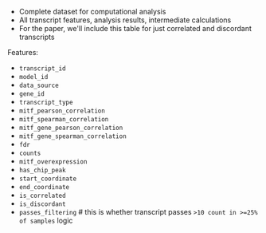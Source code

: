 * Complete dataset for computational analysis
* All transcript features, analysis results, intermediate calculations
* For the paper, we'll include this table for just correlated and discordant transcripts

Features:
* `transcript_id`
* `model_id`
* `data_source`
* `gene_id`
* `transcript_type`
* `mitf_pearson_correlation`
* `mitf_spearman_correlation`
* `mitf_gene_pearson_correlation`
* `mitf_gene_spearman_correlation`
* `fdr`
* `counts`
* `mitf_overexpression`
* `has_chip_peak`
* `start_coordinate`
* `end_coordinate`
* `is_correlated`
* `is_discordant`
* `passes_filtering` # this is whether transcript passes `>10 count in >=25% of samples` logic
